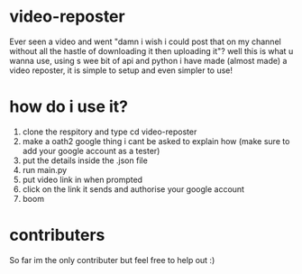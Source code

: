 # video-reposter
Ever seen a video and went "damn i wish i could post that on my channel without all the hastle of downloading it then uploading it"? well this is what u wanna use, using s wee bit of api and python i have made (almost made) a video reposter, it is simple to setup and even simpler to use!

# how do i use it?
1. clone the respitory and type cd video-reposter
2. make a oath2 google thing i cant be asked to explain how (make sure to add your google account as a tester)
3. put the details inside the .json file
4. run main.py
5. put video link in when prompted
6. click on the link it sends and authorise your google account
7. boom

# contributers

So far im the only contributer but feel free to help out :)

